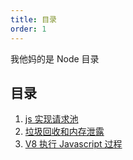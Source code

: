 ```yaml
---
title: 目录
order: 1
---
```


我他妈的是 Node 目录

## 目录

1. [js 实现请求池](/node/pool)
1. [垃圾回收和内存泄露](/node/delete)
1. [V8 执行 Javascript 过程](/node/v8)
